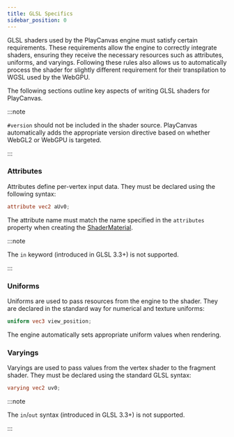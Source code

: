 ```yaml
---
title: GLSL Specifics
sidebar_position: 0
---
```


GLSL shaders used by the PlayCanvas engine must satisfy certain requirements. These requirements allow the engine to correctly integrate shaders, ensuring they receive the necessary resources such as attributes, uniforms, and varyings. Following these rules also allows us to automatically process the shader for slightly different requirement for their transpilation to WGSL used by the WebGPU.

The following sections outline key aspects of writing GLSL shaders for PlayCanvas.

:::note 

`#version` should not be included in the shader source. PlayCanvas automatically adds the appropriate version directive based on whether WebGL2 or WebGPU is targeted.

:::

### Attributes

Attributes define per-vertex input data. They must be declared using the following syntax:

```glsl
attribute vec2 aUv0;
```

The attribute name must match the name specified in the `attributes` property when creating the [ShaderMaterial][1].

:::note 

The `in` keyword (introduced in GLSL 3.3+) is not supported.

:::

### Uniforms

Uniforms are used to pass resources from the engine to the shader. They are declared in the standard way for numerical and texture uniforms:

```glsl
uniform vec3 view_position;
```

The engine automatically sets appropriate uniform values when rendering.

### Varyings

Varyings are used to pass values from the vertex shader to the fragment shader. They must be declared using the standard GLSL syntax:

```glsl
varying vec2 uv0;
```

:::note 

The `in`/`out` syntax (introduced in GLSL 3.3+) is not supported.

:::

[1]: /user-manual/graphics/shaders/
